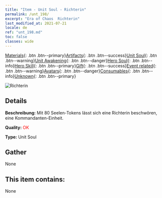 ```yaml
---
title: "Item - Unit Soul - Richterin"
permalink: /unt_198/
excerpt: "Era of Chaos  Richterin"
last_modified_at: 2021-07-21
locale: de
ref: "unt_198.md"
toc: false
classes: wide
---
```

 [Materials](/ItemsDE/){: .btn .btn--primary}[Artifacts](/ItemsDE/Artifacts/){: .btn .btn--success}[Unit Soul](/ItemsDE/UnitSoul/){: .btn .btn--warning}[Unit Awakening](/ItemsDE/UnitAwakening/){: .btn .btn--danger}[Hero Soul](/ItemsDE/HeroSoul/){: .btn .btn--info}[Hero Skill](/ItemsDE/HeroSkill/){: .btn .btn--primary}[Gift](/ItemsDE/Gift/){: .btn .btn--success}[Event related](/ItemsDE/Events/){: .btn .btn--warning}[Avatars](/ItemsDE/Avatars/){: .btn .btn--danger}[Consumables](/ItemsDE/Consumables/){: .btn .btn--info}[Unknown](/ItemsDE/Unknown/){: .btn .btn--primary}

 ![Richterin](/images/u/ti_shenpanguan.jpg)

## Details
 **Beschreibung:** Mit 80 Seelen-Tokens lässt sich eine Richterin beschwören, eine Kommandanten-Einheit.

 **Quality:** <span style="color: #FF0000">OK</span>

 **Type:** Unit Soul

## Gather

  None

## This item contains:

  None

